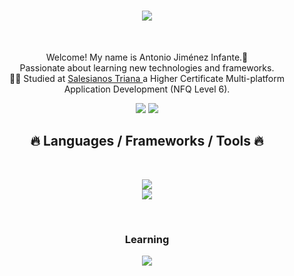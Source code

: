 <h1 align="center">
  <a href="https://git.io/typing-svg">
    <img src="https://readme-typing-svg.herokuapp.com/?lines=Hi+There!+👋;&center=true&size=30">
  </a>
</h1>

<br>
<p align="center">
  Welcome! My name is Antonio Jiménez Infante.🥷
  <br>
    Passionate about learning new technologies and frameworks.
  <br>
  🧑‍💼 Studied at <a href="https://triana.salesianos.edu/"> Salesianos Triana </a> a Higher Certificate Multi-platform Application Development (NFQ Level 6).
  <br>
</p>

<div align="center"> 
 <!-- <a href="direccion de youtube" target="_blank"><img src="https://img.shields.io/badge/YouTube-FF0000?style=for-the-badge&logo=youtube&logoColor=white" target="_blank"></a>
 <a href="direccion de discord" target="_blank"><img src="https://img.shields.io/badge/Discord-7289DA?style=for-the-badge&logo=discord&logoColor=white" target="_blank"></a> -->
  <a href = "mailto:antoniojz1998@gmail.com"><img src="https://img.shields.io/badge/-Gmail-%23333?style=for-the-badge&logo=gmail&logoColor=white" target="_blank"></a>
 <a href="www.linkedin.com/in/antonio-jimenez-trabajo" target="_blank"><img src="https://img.shields.io/badge/-LinkedIn-%230077B5?style=for-the-badge&logo=linkedin&logoColor=white" target="_blank"></a>
 
</div>

<h2 align="center">🔥 Languages / Frameworks / Tools 🔥</h2>
<br>
<p align="center">
  <a href="https://skillicons.dev">
    <img src="https://skillicons.dev/icons?i=html,css,ts,js,angular,bootstrap,vscode,git,github,figma" /><br>
    <img src="https://skillicons.dev/icons?i=java,spring,hibernate,postgres,mysql,flutter,dart" />
  </a>
</p>
<br>
<h3 align="center">Learning</h3>
<p align="center">
  <a href="https://skillicons.dev">
    <img src="https://skillicons.dev/icons?i=swift,docker" />
  </a>
</p>

<!-- <div align="center">
  <h2>🐍 Snake eating my contribution 🐍</h2>
  <br>
  <img alt="snake eating my contribution" src="https://github.com/antjiminf/antjiminf/blob/output/github-contribution-grid-snake.gif">
  <br>
  <br>
  <br>
</div>

  <hr>

<h2 align="center">⚡ Stats ⚡</h2>
<br>
<p align=center>
  <img src="https://github-readme-stats-sigma-five.vercel.app/api?username=ProgramadorIV&show_icons=true&theme=radical" width="100%"/>
   <br>
</p>

<hr> -->
